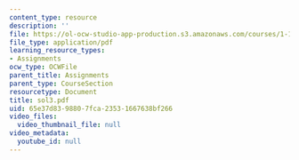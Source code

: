 ```yaml
---
content_type: resource
description: ''
file: https://ol-ocw-studio-app-production.s3.amazonaws.com/courses/1-124j-foundations-of-software-engineering-fall-2000/65e37d8398807fca23531667638bf266_sol3.pdf
file_type: application/pdf
learning_resource_types:
- Assignments
ocw_type: OCWFile
parent_title: Assignments
parent_type: CourseSection
resourcetype: Document
title: sol3.pdf
uid: 65e37d83-9880-7fca-2353-1667638bf266
video_files:
  video_thumbnail_file: null
video_metadata:
  youtube_id: null
---
```

